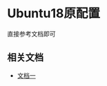 # Ubuntu18原配置
直接参考文档即可

## 相关文档

- [文档一](https://blog.csdn.net/zhangjiahao14/article/details/80554616)

# 